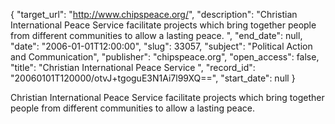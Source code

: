 {
  "target_url": "http://www.chipspeace.org/", 
  "description": "Christian International Peace Service  facilitate projects which bring together people from different communities to allow a lasting peace. ", 
  "end_date": null, 
  "date": "2006-01-01T12:00:00", 
  "slug": 33057, 
  "subject": "Political Action and Communication", 
  "publisher": "chipspeace.org", 
  "open_access": false, 
  "title": "Christian International Peace Service ", 
  "record_id": "20060101T120000/otvJ+tgoguE3N1Ai7l99XQ==", 
  "start_date": null
}

Christian International Peace Service  facilitate projects which bring together people from different communities to allow a lasting peace. 
